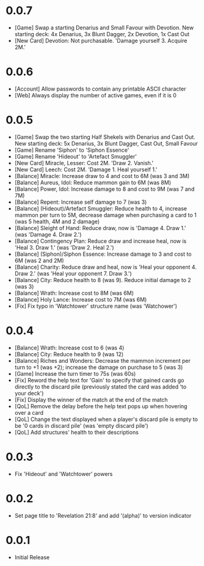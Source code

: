 # 0.0.7
- [Game] Swap a starting Denarius and Small Favour with Devotion. New starting deck: 4x Denarius, 3x Blunt Dagger, 2x Devotion, 1x Cast Out
- [New Card] Devotion: Not purchasable. 'Damage yourself 3. Acquire 2M.'

# 0.0.6
- [Account] Allow passwords to contain any printable ASCII character
- [Web] Always display the number of active games, even if it is 0

# 0.0.5
- [Game] Swap the two starting Half Shekels with Denarius and Cast Out. New starting deck: 5x Denarius, 3x Blunt Dagger, Cast Out, Small Favour
- [Game] Rename 'Siphon' to 'Siphon Essence'
- [Game] Rename 'Hideout' to 'Artefact Smuggler'
- [New Card] Miracle, Lesser: Cost 2M. 'Draw 2. Vanish.'
- [New Card] Leech: Cost 2M. 'Damage 1. Heal yourself 1.'
- [Balance] Miracle: Increase draw to 4 and cost to 6M (was 3 and 3M)
- [Balance] Aureus, Idol: Reduce mammon gain to 6M (was 8M)
- [Balance] Power, Idol: Increase damage to 8 and cost to 9M (was 7 and 7M)
- [Balance] Repent: Increase self damage to 7 (was 3)
- [Balance] (Hideout)/Artefact Smuggler: Reduce health to 4, increase mammon per turn to 5M, decrease damage when purchasing a card to 1 (was 5 health, 4M and 2 damage)
- [Balance] Sleight of Hand: Reduce draw, now is 'Damage 4. Draw 1.' (was 'Damage 4. Draw 2.')
- [Balance] Contingency Plan: Reduce draw and increase heal, now is 'Heal 3. Draw 1.' (was 'Draw 2. Heal 2.')
- [Balance] (Siphon)/Siphon Essence: Increase damage to 3 and cost to 6M (was 2 and 2M)
- [Balance] Charity: Reduce draw and heal, now is 'Heal your opponent 4. Draw 2.' (was 'Heal your opponent 7. Draw 3.')
- [Balance] City: Reduce health to 8 (was 9). Reduce initial damage to 2 (was 3)
- [Balance] Wrath: Increase cost to 8M (was 6M)
- [Balance] Holy Lance: Increase cost to 7M (was 6M)
- [Fix] Fix typo in 'Watchtower' structure name (was 'Watchower')

# 0.0.4
- [Balance] Wrath: Increase cost to 6 (was 4)
- [Balance] City: Reduce health to 9 (was 12)
- [Balance] Riches and Wonders: Decrease the mammon increment per turn to +1 (was +2); increase the damage on purchase to 5 (was 3)
- [Game] Increase the turn timer to 75s (was 60s)
- [Fix] Reword the help text for 'Gain' to specify that gained cards go directly to the discard pile (previously stated the card was added 'to your deck')
- [Fix] Display the winner of the match at the end of the match
- [QoL] Remove the delay before the help text pops up when hovering over a card
- [QoL] Change the text displayed when a player's discard pile is empty to be '0 cards in discard pile' (was 'empty discard pile')
- [QoL] Add structures' health to their descriptions

# 0.0.3
- Fix 'Hideout' and 'Watchtower' powers

# 0.0.2
- Set page title to 'Revelation 21:8' and add '(alpha)' to version indicator

# 0.0.1
- Initial Release
